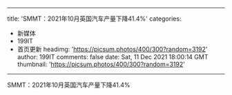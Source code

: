 
---
title: 'SMMT：2021年10月英国汽车产量下降41.4%'
categories: 
 - 新媒体
 - 199IT
 - 首页更新
headimg: 'https://picsum.photos/400/300?random=3192'
author: 199IT
comments: false
date: Sat, 11 Dec 2021 18:00:14 GMT
thumbnail: 'https://picsum.photos/400/300?random=3192'
---

<div>   
SMMT：2021年10月英国汽车产量下降41.4%  
</div>
            